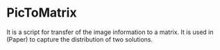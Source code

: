 # PicToMatrix

It is a script for transfer of the image information to a matrix. It is used in (Paper) to capture the distribution of two solutions. 
